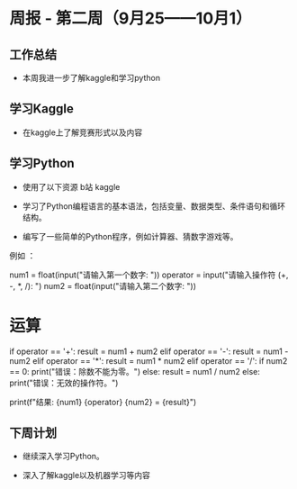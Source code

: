 # 周报 - 第二周（9月25——10月1）



## 工作总结

- 本周我进一步了解kaggle和学习python


## 学习Kaggle

- 在kaggle上了解竞赛形式以及内容


## 学习Python

- 使用了以下资源   b站   kaggle

- 学习了Python编程语言的基本语法，包括变量、数据类型、条件语句和循环结构。

- 编写了一些简单的Python程序，例如计算器、猜数字游戏等。


例如 ：


num1 = float(input("请输入第一个数字: "))
operator = input("请输入操作符 (+, -, *, /): ")
num2 = float(input("请输入第二个数字: "))

# 运算
if operator == '+':
    result = num1 + num2
elif operator == '-':
    result = num1 - num2
elif operator == '*':
    result = num1 * num2
elif operator == '/':
    if num2 == 0:
        print("错误：除数不能为零。")
    else:
        result = num1 / num2
else:
    print("错误：无效的操作符。")

print(f"结果: {num1} {operator} {num2} = {result}")



## 下周计划

- 继续深入学习Python。


- 深入了解kaggle以及机器学习等内容


